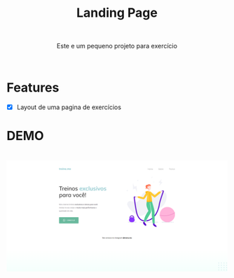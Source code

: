 <div align="center">
    <h1>Landing Page</h1>
</div>


<br>

<p align="center">Este e um pequeno  projeto para exercício   </p>

<br>

# Features 
- [x]  Layout de uma pagina de exercícios


# DEMO 

<h1 align="center">
    <img src="./Images/print.png">
</h1>
